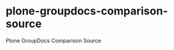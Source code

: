 plone-groupdocs-comparison-source
=================================

Plone GroupDocs Comparison Source